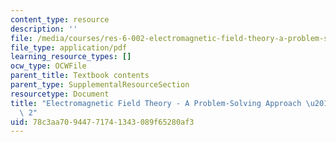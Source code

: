 ```yaml
---
content_type: resource
description: ''
file: /media/courses/res-6-002-electromagnetic-field-theory-a-problem-solving-approach-spring-2008/78c3aa70944771741343089f65280af3_MITRES_6_002S08_titlepage2.pdf
file_type: application/pdf
learning_resource_types: []
ocw_type: OCWFile
parent_title: Textbook contents
parent_type: SupplementalResourceSection
resourcetype: Document
title: "Electromagnetic Field Theory - A Problem-Solving Approach \u2013 Title page\
  \ 2"
uid: 78c3aa70-9447-7174-1343-089f65280af3
---
```

